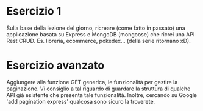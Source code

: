 # Esercizio 1

Sulla base della lezione del giorno, ricreare (come fatto in passato) una applicazione basata su Express e MongoDB (mongoose) che ricrei una API Rest CRUD. Es. libreria, ecommerce, pokedex... (della serie ritornano xD).

# Esercizio avanzato

Aggiungere alla funzione GET generica, le funzionalità per gestire la paginazione. Vi consiglio a tal riguardo di guardare la struttura di qualche API già esistente che presenta tale funzionalità. Inoltre, cercando su Google 'add pagination express' qualcosa sono sicuro la troverete.

